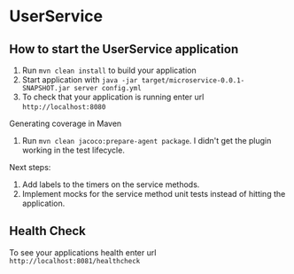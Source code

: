 # UserService

How to start the UserService application
---

1. Run `mvn clean install` to build your application
1. Start application with `java -jar target/microservice-0.0.1-SNAPSHOT.jar server config.yml`
1. To check that your application is running enter url `http://localhost:8080`

Generating coverage in Maven
1. Run `mvn clean jacoco:prepare-agent package`.  I didn't get the plugin working in the test lifecycle.

Next steps:
1. Add labels to the timers on the service methods.
2. Implement mocks for the service method unit tests instead of hitting the application.


Health Check
---

To see your applications health enter url `http://localhost:8081/healthcheck`
